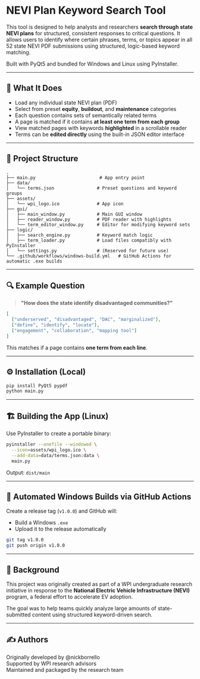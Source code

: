 # NEVI Plan Keyword Search Tool

This tool is designed to help analysts and researchers **search through state NEVI plans** for structured, consistent responses to critical questions. It allows users to identify where certain phrases, terms, or topics appear in all 52 state NEVI PDF submissions using structured, logic-based keyword matching.

Built with PyQt5 and bundled for Windows and Linux using PyInstaller.

---

## 📄 What It Does

- Load any individual state NEVI plan (PDF)
- Select from preset **equity**, **buildout**, and **maintenance** categories
- Each question contains sets of semantically related terms
- A page is matched if it contains **at least one term from each group**
- View matched pages with keywords **highlighted** in a scrollable reader
- Terms can be **edited directly** using the built-in JSON editor interface

---

## 🧱 Project Structure

```
.
├── main.py                        # App entry point
├── data/
│   └── terms.json                # Preset questions and keyword groups
├── assets/
│   └── wpi_logo.ico              # App icon
├── gui/
│   ├── main_window.py            # Main GUI window
│   ├── reader_window.py          # PDF reader with highlights
│   └── term_editor_window.py     # Editor for modifying keyword sets
├── logic/
│   ├── search_engine.py          # Keyword match logic
│   ├── term_loader.py            # Load files compatibly with PyInstaller
│   └── settings.py               # (Reserved for future use)
└── .github/workflows/windows-build.yml   # GitHub Actions for automatic .exe builds
```

---

## 🔍 Example Question

> **"How does the state identify disadvantaged communities?"**

```json
[
  ["underserved", "disadvantaged", "DAC", "marginalized"],
  ["define", "identify", "locate"],
  ["engagement", "collaboration", "mapping tool"]
]
```

This matches if a page contains **one term from each line**.

---

## ⚙️ Installation (Local)

```bash
pip install PyQt5 pypdf
python main.py
```

---

## 🏗️ Building the App (Linux)

Use PyInstaller to create a portable binary:

```bash
pyinstaller --onefile --windowed \
  --icon=assets/wpi_logo.ico \
  --add-data=data/terms.json:data \
  main.py
```

Output: `dist/main`

---

## 🚀 Automated Windows Builds via GitHub Actions

Create a release tag (`v1.0.0`) and GitHub will:
- Build a Windows `.exe`
- Upload it to the release automatically

```bash
git tag v1.0.0
git push origin v1.0.0
```

---

## 🧠 Background

This project was originally created as part of a WPI undergraduate research initiative in response to the **National Electric Vehicle Infrastructure (NEVI)** program, a federal effort to accelerate EV adoption.

The goal was to help teams quickly analyze large amounts of state-submitted content using structured keyword-driven search.

---

## ✍️ Authors

Originally developed by @nickborrello  
Supported by WPI research advisors  
Maintained and packaged by the research team

